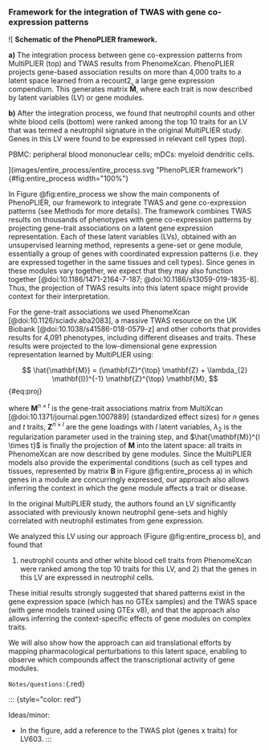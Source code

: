 ### Framework for the integration of TWAS with gene co-expression patterns

![
**Schematic of the PhenoPLIER framework.**
<!--  -->
**a)** The integration process between gene co-expression patterns from MultiPLIER (top) and TWAS results from PhenomeXcan.
PhenoPLIER projects gene-based association results on more than 4,000 traits to a latent space learned from a recount2, a large gene expression compendium.
This generates matrix $\mathbf{\hat{M}}$, where each trait is now described by latent variables (LV) or gene modules.
<!--  -->
**b)** After the integration process, we found that neutrophil counts and other white blood cells (bottom) were ranked among the top 10 traits for an LV that was termed a neutrophil signature in the original MultiPLIER study.
Genes in this LV were found to be expressed in relevant cell types (top).
<!--  -->
PBMC: peripheral blood mononuclear cells;
mDCs: myeloid dendritic cells.
<!--  -->
](images/entire_process/entire_process.svg "PhenoPLIER framework"){#fig:entire_process width="100%"}


In Figure @fig:entire_process we show the main components of PhenoPLIER, our framework to integrate TWAS and gene co-expression patterns (see Methods for more details).
The framework combines TWAS results on thousands of phenotypes with gene co-expression patterns by projecting gene-trait associations on a latent gene expression representation.
Each of these latent variables (LVs), obtained with an unsupervised learning method, represents a gene-set or gene module, essentially a group of genes with coordinated expression patterns (i.e. they are expressed together in the same tissues and cell types).
Since genes in these modules vary together, we expect that they may also function together [@doi:10.1186/1471-2164-7-187; @doi:10.1186/s13059-019-1835-8].
Thus, the projection of TWAS results into this latent space might provide context for their interpretation.


For the gene-trait associations we used PhenomeXcan [@doi:10.1126/sciadv.aba2083], a massive TWAS resource on the UK Biobank [@doi:10.1038/s41586-018-0579-z] and other cohorts that provides results for 4,091 phenotypes, including different diseases and traits.
These results were projected to the low-dimensional gene expression representation learned by MultiPLIER using:

$$
\hat{\mathbf{M}} = (\mathbf{Z}^{\top} \mathbf{Z} + \lambda_{2} \mathbf{I})^{-1} \mathbf{Z}^{\top} \mathbf{M},
$$ {#eq:proj}

where $\mathbf{M}^{n \times t}$ is the gene-trait associations matrix from MultiXcan [@doi:10.1371/journal.pgen.1007889] (standardized effect sizes) for $n$ genes and $t$ traits,
$\mathbf{Z}^{n \times l}$ are the gene loadings with $l$ latent variables,
$\lambda_2$ is the regularization parameter used in the training step,
and $\hat{\mathbf{M}}^{l \times t}$ is finally the projection of $\mathbf{M}$ into the latent space: all traits in PhenomeXcan are now described by gene modules.
Since the MultiPLIER models also provide the experimental conditions (such as cell types and tissues, represented by matrix $\mathbf{B}$ in Figure @fig:entire_process a) in which genes in a module are concurringly expressed, our approach also allows inferring the context in which the gene module affects a trait or disease.


In the original MultiPLIER study, the authors found an LV significantly associated with previously known neutrophil gene-sets and highly correlated with neutrophil estimates from gene expression.
<!--  -->
We analyzed this LV using our approach (Figure @fig:entire_process b), and found that
1) neutrophil counts and other white blood cell traits from PhenomeXcan were ranked among the top 10 traits for this LV,
and 2) that the genes in this LV are expressed in neutrophil cells.
<!--  -->
These initial results strongly suggested that shared patterns exist in the gene expression space (which has no GTEx samples) and the TWAS space (with gene models trained using GTEx v8), and that the approach also allows inferring the context-specific effects of gene modules on complex traits.
<!--  -->
We will also show how the approach can aid translational efforts by mapping pharmacological perturbations to this latent space, enabling to observe which compounds affect the transcriptional activity of gene modules.


`Notes/questions:`{.red}

::: {style="color: red"}

Ideas/minor:

- In the figure, add a reference to the TWAS plot (genes x traits) for LV603.
:::
